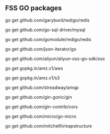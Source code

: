 ## FSS GO packages

go get github.com/garyburd/redigo/redis

go get github.com/go-sql-driver/mysql

go get github.com/gomodule/redigo/redis

go get github.com/json-iterator/go

go get github.com/aliyun/aliyun-oss-go-sdk/oss

go get gopkg.in/amz.v1/aws

go get gopkg.in/amz.v1/s3

go get github.com/streadway/amqp

go get github.com/gin-gonic/gin

go get github.com/gin-contrib/cors

go get github.com/micro/go-micro

go get github.com/mitchellh/mapstructure
